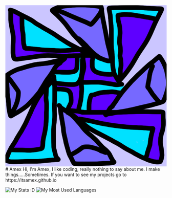 <img src="icon.png" align="right" />
# Amex
Hi, I'm Amex, I like coding, really nothing to say about me. I make things.....Sometimes.
If you want to see my projects go to https://itsamex.github.io

![My Stats :D](https://github-readme-stats.vercel.app/api?username=ItsAmex&bg_color=111111&border_radius=35&hide_border=false&border_color=817dff&title_color=817dff&text_color=5c5a91&show_icons=true&icon_color=5c5a91)     ![My Most Used Languages](https://github-readme-stats.vercel.app/api/top-langs/?username=ItsAmex&bg_color=111111&border_radius=35&hide_border=false&border_color=817dff&title_color=817dff&text_color=5c5a91&show_icons=true&icon_color=5c5a91)

